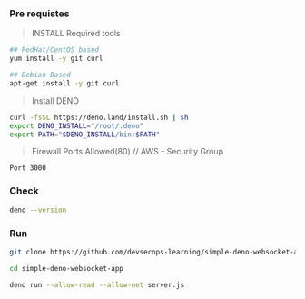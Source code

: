 ### Pre requistes
> INSTALL Required tools
```sh
## RedHat/CentOS based
yum install -y git curl

## Debian Based
apt-get install -y git curl

```


> Install DENO
```sh
curl -fsSL https://deno.land/install.sh | sh
export DENO_INSTALL="/root/.deno"
export PATH="$DENO_INSTALL/bin:$PATH"
```

> Firewall Ports Allowed(80) // AWS - Security Group
```
Port 3000
```

### Check
```sh
deno --version
```

### Run
```sh
git clone https://github.com/devsecops-learning/simple-deno-websocket-app

cd simple-deno-websocket-app

deno run --allow-read --allow-net server.js
```
